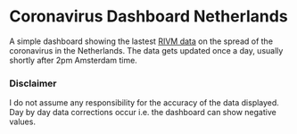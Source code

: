 # Coronavirus Dashboard Netherlands

A simple dashboard showing the lastest [RIVM data](https://data.rivm.nl/geonetwork/srv/dut/catalog.search#/metadata/1c0fcd57-1102-4620-9cfa-441e93ea5604) on the spread of the coronavirus in the Netherlands. The data gets updated once a day, usually shortly after 2pm Amsterdam time.

### Disclaimer
I do not assume any responsibility for the accuracy of the data displayed. Day by day data corrections occur i.e. the dashboard can show negative values.

